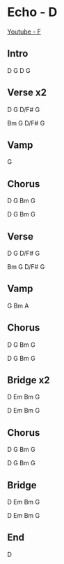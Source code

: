 # Echo - D
[Youtube - F](https://www.youtube.com/watch?v=B33nt6eDBWM)

## Intro
D G D G

## Verse x2
D G D/F# G

Bm G D/F# G

## Vamp
G

## Chorus
D G Bm G

D G Bm G

## Verse
D G D/F# G

Bm G D/F# G

## Vamp
G Bm A

## Chorus
D G Bm G

D G Bm G

## Bridge x2
D Em Bm G

D Em Bm G

## Chorus
D G Bm G

D G Bm G

## Bridge
D Em Bm G

D Em Bm G

## End
D
